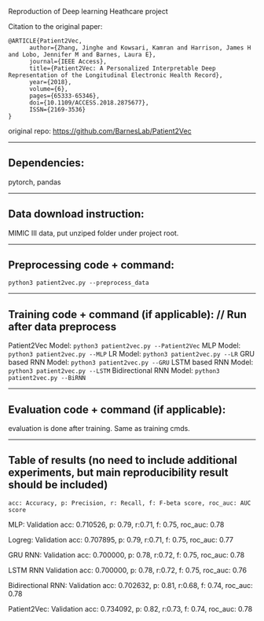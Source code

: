 Reproduction of Deep learning Heathcare project

Citation to the original paper:

```
@ARTICLE{Patient2Vec,
      author={Zhang, Jinghe and Kowsari, Kamran and Harrison, James H and Lobo, Jennifer M and Barnes, Laura E},
      journal={IEEE Access},
      title={Patient2Vec: A Personalized Interpretable Deep Representation of the Longitudinal Electronic Health Record},
      year={2018},
      volume={6},
      pages={65333-65346},
      doi={10.1109/ACCESS.2018.2875677},
      ISSN={2169-3536}
}
```

original repo: https://github.com/BarnesLab/Patient2Vec

---
Dependencies: 
---

pytorch, pandas

---
Data download instruction: 
---

MIMIC III data, put unziped folder under project root.

---
Preprocessing code + command:
---

 `python3 patient2vec.py --preprocess_data`
 
---
Training code + command (if applicable): // Run after data preprocess
---

Patient2Vec Model: `python3 patient2vec.py --Patient2Vec` 
MLP Model: `python3 patient2vec.py --MLP` 
LR Model: `python3 patient2vec.py --LR` 
GRU based RNN Model: `python3 patient2vec.py --GRU` 
LSTM based RNN Model: `python3 patient2vec.py --LSTM` 
Bidirectional RNN Model: `python3 patient2vec.py --BiRNN` 

---
Evaluation code + command (if applicable): 
---

evaluation is done after training. Same as training cmds.

---
Table of results (no need to include additional experiments, but main reproducibility result should be included)
---

`acc: Accuracy, p: Precision, r: Recall, f: F-beta score, roc_auc: AUC score`

MLP: Validation acc: 0.710526, p: 0.79, r:0.71, f: 0.75, roc_auc: 0.78

Logreg: Validation acc: 0.707895, p: 0.79, r:0.71, f: 0.75, roc_auc: 0.77

GRU RNN: Validation acc: 0.700000, p: 0.78, r:0.72, f: 0.75, roc_auc: 0.78

LSTM RNN Validation acc: 0.700000, p: 0.78, r:0.72, f: 0.75, roc_auc: 0.76

Bidirectional RNN: Validation acc: 0.702632, p: 0.81, r:0.68, f: 0.74, roc_auc: 0.78

Patient2Vec: Validation acc: 0.734092, p: 0.82, r:0.73, f: 0.74, roc_auc: 0.78
